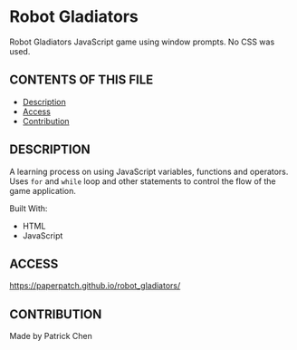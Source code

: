 # Robot Gladiators

Robot Gladiators JavaScript game using window prompts. No CSS was used.

## CONTENTS OF THIS FILE

* [Description](#description)
* [Access](#access)
* [Contribution](#contribution)

## DESCRIPTION

A learning process on using JavaScript variables, functions and operators. Uses `for` and `while` loop and other statements to control the flow of the game application. 

Built With:
- HTML
- JavaScript

## ACCESS
https://paperpatch.github.io/robot_gladiators/

## CONTRIBUTION
Made by Patrick Chen
